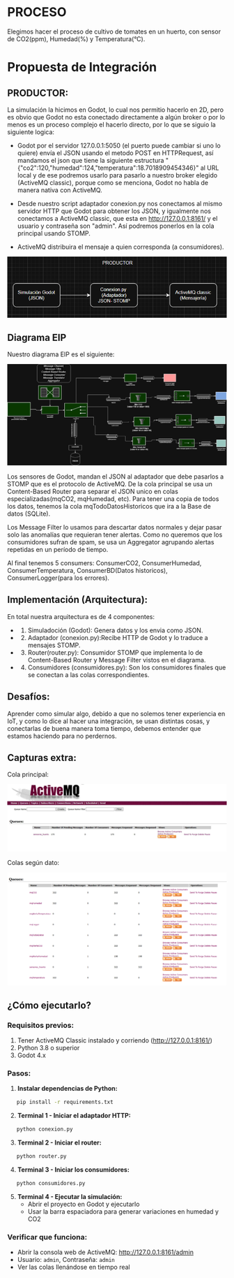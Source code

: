 # PROCESO
Elegimos hacer el proceso de cultivo de tomates en un huerto, con sensor de CO2(ppm), Humedad(%) y Temperatura(°C).
# Propuesta de Integración 
## PRODUCTOR:
La simulación la hicimos en Godot, lo cual nos permitio hacerlo en 2D, pero es obvio que Godot no esta conectado directamente a algún broker o por lo menos es un proceso complejo el hacerlo directo, por lo que se siguio la siguiente logica:

* Godot por el servidor 127.0.0.1:5050 (el puerto puede cambiar si uno lo quiere) envía el JSON usando el metodo POST en HTTPRequest, así mandamos el json
que tiene la siguiente estructura "{"co2":120,"humedad":124,"temperatura":18.7018909454346}" al URL local y de ese podremos usarlo para 
pasarlo a nuestro broker elegido (ActiveMQ classic), porque como se menciona, Godot no habla de manera nativa con ActiveMQ.

* Desde nuestro script adaptador conexion.py nos conectamos al mismo servidor HTTP que Godot para obtener los JSON, y igualmente nos conectamos a ActiveMQ classic, que esta en http://127.0.0.1:8161/ y el usuario y contraseña son "admin". Así podremos ponerlos en la cola principal usando STOMP.

* ActiveMQ distribuira el mensaje a quien corresponda (a consumidores).

![alt text](image.png)

## Diagrama EIP
Nuestro diagrama EIP es el siguiente:

![Diagrama EIP](DiagramaEIP_HuertoTomates.png)

Los sensores de Godot, mandan el JSON al adaptador que debe pasarlos a STOMP que es el protocolo de ActiveMQ. 
De la cola principal se usa un Content-Based Router para separar el JSON unico en colas especializadas(mqCO2, mqHumedad, etc). Para tener una copia de todos los datos, tenemos la cola mqTodoDatosHistoricos que ira a la Base de datos (SQLite).

Los Message Filter lo usamos para descartar datos normales y dejar pasar solo las anomalías que requieran tener alertas. Como no queremos que los consumidores sufran de spam, se usa un Aggregator agrupando alertas repetidas en un período de tiempo.

Al final tenemos 5 consumers: ConsumerCO2, ConsumerHumedad, ConsumerTemperatura, ConsumerBD(Datos historicos), ConsumerLogger(para los errores).

## Implementación (Arquitectura):
En total nuestra arquitectura es de 4 componentes:
 * 1) Simuladoción (Godot): Genera datos y los envia como JSON.
 * 2) Adaptador (conexion.py):Recibe HTTP de Godot y lo traduce a mensajes STOMP.
 * 3) Router(router.py): Consumidor STOMP que implementa lo de Content-Based Router y Message Filter vistos en el diagrama.
 * 4) Consumidores (consumidores.py): Son los consumidores finales que se conectan a las colas correspondientes.

## Desafíos:
Aprender como simular algo, debido a que no solemos tener experiencia en IoT, y como lo dice al hacer una integración, se usan distintas cosas, y conectarlas de buena manera toma tiempo, debemos entender que estamos haciendo para no perdernos.
## Capturas extra:
Cola principal:

![ActiveMQ colaPrincipal](ActiveMQ_colaPrincipal.png)


Colas según dato:

![ActiveMQ colas](ActiveMQ_colas2.png)

## ¿Cómo ejecutarlo?

### Requisitos previos:
1. Tener ActiveMQ Classic instalado y corriendo (http://127.0.0.1:8161/)
2. Python 3.8 o superior
3. Godot 4.x

### Pasos:

1. **Instalar dependencias de Python:**
```bash
   pip install -r requirements.txt
```

2. **Terminal 1 - Iniciar el adaptador HTTP:**
```bash
   python conexion.py
```

3. **Terminal 2 - Iniciar el router:**
```bash
   python router.py
```

4. **Terminal 3 - Iniciar los consumidores:**
```bash
   python consumidores.py
```

5. **Terminal 4 - Ejecutar la simulación:**
   - Abrir el proyecto en Godot y ejecutarlo
   - Usar la barra espaciadora para generar variaciones en humedad y CO2

### Verificar que funciona:
- Abrir la consola web de ActiveMQ: http://127.0.0.1:8161/admin
- Usuario: `admin`, Contraseña: `admin`
- Ver las colas llenándose en tiempo real


